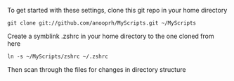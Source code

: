 To get started with these settings,
clone this git repo in your home directory

    git clone git://github.com/anooprh/MyScripts.git ~/MyScripts

Create a symblink .zshrc in your home directory to the one cloned from here

    ln -s ~/MyScripts/zshrc ~/.zshrc

Then scan through the files for changes in directory structure
